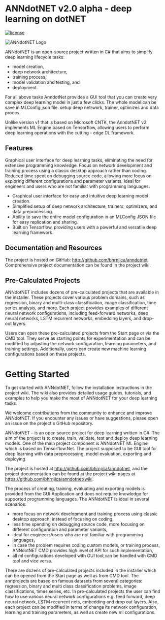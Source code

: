 # ANNdotNET v2.0 alpha - deep learning on dotNET
[![license](https://img.shields.io/github/license/mashape/apistatus.svg?maxAge=2592000)](https://github.com/bhrnjica/anndotnet/blob/master/LICENSE.md)

![ANNdotNET Logo](./docs/images/annLogo_start2.png)

ANNdotNET is an open-source project written in C# that aims to simplify deep 
learning lifecycle tasks: 
- model creation, 
- deep network architecture, 
- training process, 
- model validation and testing, and
- deployment. 

For all above tasks AnndotNet provides a GUI tool that you can create very complex deep learning model in just a few clicks.
The whole model can be save in MLConfig json file. 
setup deep netrwork, trainer, optimizes and data proces. 

Unlike version v1 that is based on Microsoft CNTK, the AnndotNET v2 implements 
ML Engine based on Tensorflow, allowing users to perform deep learning operations 
with the cutting - edge DL framework.

## Features
Graphical user interface for deep learning tasks, eliminating the need for extensive programming knowledge.
Focus on network development and training process using a classic desktop approach rather than coding.
Reduced time spent on debugging source code, allowing more focus on exploring different configurations and parameter variants.
Ideal for engineers and users who are not familiar with programming languages.

- Graphical user interface for easy and intuitive deep learning model creation.
- Simplified setup of deep network architecture, trainers, optimizers, and data preprocessing.
- Ability to save the entire model configuration in an MLConfig JSON file for easy replication and sharing.
- Built on Tensorflow, providing users with a powerful and versatile deep learning framework.

## Documentation and Resources

The project is hosted on GitHub: http://github.com/bhrnjica/anndotnet
Comprehensive project documentation can be found in the project wiki.

## Pre-Calculated Projects

ANNdotNET includes dozens of pre-calculated projects that are available in the installer. These projects cover various problem domains, such as regression, binary and multi-class classification, image classification, time series analysis, and more. 
Each project provides examples of different neural network configurations, including feed-forward networks, deep neural networks, LSTM recurrent networks, embedding layers, and drop-out layers.

Users can open these pre-calculated projects from the Start page or via the CMD tool. 
They serve as starting points for experimentation and can be modified by adjusting the network configuration, learning parameters, and training settings. Additionally, users can create new machine learning configurations based on these projects.

# Getting Started

To get started with ANNdotNET, follow the installation instructions in the project wiki. The wiki also provides detailed usage guides, tutorials, and examples to help you make the most of ANNdotNET for your deep learning tasks.

We welcome contributions from the community to enhance and improve ANNdotNET. If you encounter any issues or have suggestions, please open an issue on the project's GitHub repository.





















ANNdotNET –  is an open source project for deep learning written in C#. The aim of the project is to create, train, validate, test and deploy deep learning models. 
One of the main project component is ANNdotNET ML Engine which is based on Tensorflow.Net. The project supposed to be GUI tool for deep learning with data preprocessing, model evaluation, exporting and deploying. 
 
The project is hosted at http://github.com/bhrnjica/anndotnet, and the project documentation can be found at the project wiki pages at https://github.com/bhrnjica/anndotnet/wiki.  

The process of creating, training, evaluating and exporting models is provided from the GUI Application
 and does not require knowledge for supported programming languages. The ANNdotNET is ideal in several scenarios:

- more focus on network development and training process using classic desktop approach, instead of focusing on coding, 
- less time spending on debugging source code, more focusing on different configuration and parameter variants,
- ideal for engineers/users who are not familiar with programming languages, 
- in case the problem requires coding custom models, or training process, ANNdotNET CMD provides high level of API for such implementation,
- all ml configurations developed with GUI tool,can be handled with CMD tool and vice versa.  

There are dozens of pre-calculated projects included in the installer which can be opened from the Start page as well as from CMD tool. The annprojects are
 based on famous datasets from several categories: regression, binary and multi class classification problems, image classifications, times series, etc.
In pre-calculated projects the user can find how to use various neural network configurations e.g. feed forward,
 deep neural network, LSTM recurrent nets, embedding and drop out layers. Also, each project can be modified
 in terms of change its network configuration, learning and training parameters, as well as create new ml configurations.

